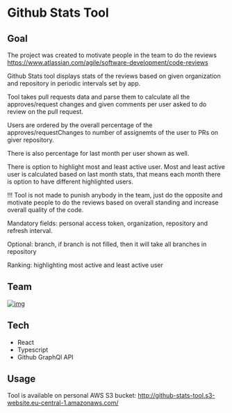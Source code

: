 # Github Stats Tool

## Goal

The project was created to motivate people in the team to do the reviews https://www.atlassian.com/agile/software-development/code-reviews

Github Stats tool displays stats of the reviews based on given organization and repository in periodic intervals set by app. 

Tool takes pull requests data and parse them to calculate all the approves/request changes and given comments per user asked to do review on the pull request.

Users are ordered by the overall percentage of the approves/requestChanges to number of assignemts of the user to PRs on giver repository.

There is also percentage for last month per user shown as well.

There is option to highlight most and least active user. Most and least active user is calculated based on last month stats, that means each month there is option to have
different highlighted users.

!!! Tool is not made to punish anybody in the team, just do the opposite and motivate people to do the reviews based on overall standing and increase overall quality 
of the code.

Mandatory fields: personal access token, organization, repository and refresh interval.

Optional: branch, if branch is not filled, then it will take all branches in repository

Ranking: highlighting most active and least active user

## Team

[![img](https://github.com/LukasOscipovsky?size=60)](https://github.com/LukasOscipovsky)

## Tech

- React
- Typescript
- Github GraphQl API

## Usage

Tool is available on personal AWS S3 bucket: http://github-stats-tool.s3-website.eu-central-1.amazonaws.com/